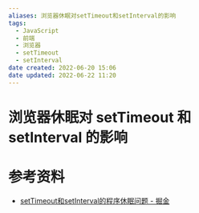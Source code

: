 ```yaml
---
aliases: 浏览器休眠对setTimeout和setInterval的影响
tags:
  - JavaScript
  - 前端
  - 浏览器
  - setTimeout
  - setInterval
date created: 2022-06-20 15:06
date updated: 2022-06-22 11:20
---
```


# 浏览器休眠对 setTimeout 和 setInterval 的影响

# 参考资料

- [setTimeout和setInterval的程序休眠问题 - 掘金](https://juejin.cn/post/6844903667456278541)
